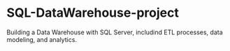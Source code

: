 # SQL-DataWarehouse-project
Building a Data Warehouse with SQL Server, includind ETL processes, data modeling, and analytics.
